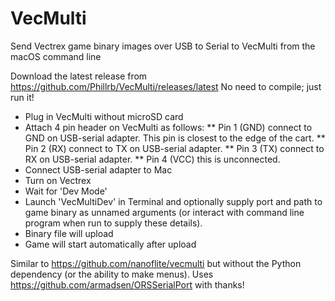 # VecMulti
Send Vectrex game binary images over USB to Serial to VecMulti from the macOS command line

Download the latest release from https://github.com/Phillrb/VecMulti/releases/latest
No need to compile; just run it!

* Plug in VecMulti without microSD card
* Attach 4 pin header on VecMulti as follows:
** Pin 1 (GND) connect to GND on USB-serial adapter. This pin is closest to the edge of the cart.
** Pin 2 (RX) connect to TX on USB-serial adapter.
** Pin 3 (TX) connect to RX on USB-serial adapter.
** Pin 4 (VCC) this is unconnected.
* Connect USB-serial adapter to Mac
* Turn on Vectrex
* Wait for 'Dev Mode'
* Launch 'VecMultiDev' in Terminal and optionally supply port and path to game binary as unnamed arguments (or interact with command line program when run to supply these details).
* Binary file will upload
* Game will start automatically after upload


Similar to https://github.com/nanoflite/vecmulti but without the Python dependency (or the ability to make menus).
Uses https://github.com/armadsen/ORSSerialPort with thanks!
